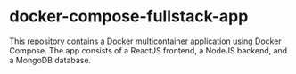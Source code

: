 # docker-compose-fullstack-app
This repository contains a Docker multicontainer application using Docker Compose. The app consists of a ReactJS frontend, a NodeJS backend, and a MongoDB database. 
